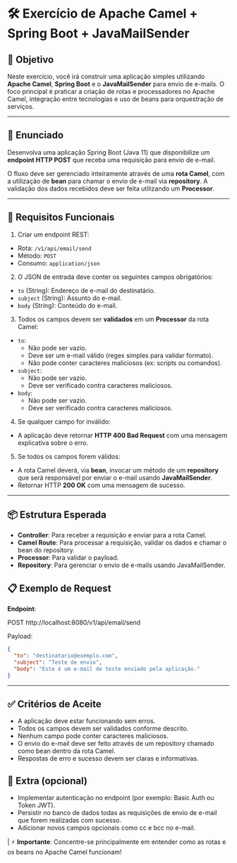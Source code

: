 # 🛠️ Exercício de Apache Camel + Spring Boot + JavaMailSender
## 🎯 Objetivo
Neste exercício, você irá construir uma aplicação simples utilizando **Apache Camel**, **Spring Boot** e o **JavaMailSender** para envio de e-mails.
O foco principal é praticar a criação de rotas e processadores no Apache Camel, integração entre tecnologias e uso de beans para orquestração de serviços.

---

## 📝 Enunciado
Desenvolva uma aplicação Spring Boot (Java 11) que disponibilize um **endpoint HTTP POST** que receba uma requisição para envio de e-mail.

O fluxo deve ser gerenciado inteiramente através de uma **rota Camel**, com a utilização de **bean** para chamar o envio de e-mail via **repository**.
A validação dos dados recebidos deve ser feita utilizando um **Processor**.

---

## 🚀 Requisitos Funcionais
1. Criar um endpoint REST:
  - Rota: `/v1/api/email/send`
  - Método: `POST`
  - Consumo: `application/json`

2. O JSON de entrada deve conter os seguintes campos obrigatórios:
  - `to` (String): Endereço de e-mail do destinatário.
  - `subject` (String): Assunto do e-mail.
  - `body` (String): Conteúdo do e-mail.

3. Todos os campos devem ser **validados** em um **Processor** da rota Camel:
  - `to`:
    - Não pode ser vazio.
    - Deve ser um e-mail válido (regex simples para validar formato).
    - Não pode conter caracteres maliciosos (ex: scripts ou comandos).
  - `subject`:
    - Não pode ser vazio.
    - Deve ser verificado contra caracteres maliciosos.
  - `body`:
    - Não pode ser vazio.
    - Deve ser verificado contra caracteres maliciosos.

4. Se qualquer campo for inválido:
  - A aplicação deve retornar **HTTP 400 Bad Request** com uma mensagem explicativa sobre o erro.

5. Se todos os campos forem válidos:
  - A rota Camel deverá, via **bean**, invocar um método de um **repository** que será responsável por enviar o e-mail usando **JavaMailSender**.
  - Retornar HTTP **200 OK** com uma mensagem de sucesso.

---

## 📦 Estrutura Esperada

- **Controller**: Para receber a requisição e enviar para a rota Camel.
- **Camel Route**: Para processar a requisição, validar os dados e chamar o bean do repository.
- **Processor**: Para validar o payload.
- **Repository**: Para gerenciar o envio de e-mails usando JavaMailSender.

## 📋 Exemplo de Request
**Endpoint**:

POST http://localhost:8080/v1/api/email/send

Payload:

```json
{
  "to": "destinatario@exemplo.com",
  "subject": "Teste de envio",
  "body": "Este é um e-mail de teste enviado pela aplicação."
}
```

---

## ✅ Critérios de Aceite
- A aplicação deve estar funcionando sem erros.
- Todos os campos devem ser validados conforme descrito.
- Nenhum campo pode conter caracteres maliciosos.
- O envio do e-mail deve ser feito através de um repository chamado como bean dentro da rota Camel.
- Respostas de erro e sucesso devem ser claras e informativas.

## 🎯 Extra (opcional)
- Implementar autenticação no endpoint (por exemplo: Basic Auth ou Token JWT).
- Persistir no banco de dados todas as requisições de envio de e-mail que forem realizadas com sucesso.
- Adicionar novos campos opcionais como cc e bcc no e-mail.

| ⚡ **Importante**: Concentre-se principalmente em entender como as rotas e os beans no Apache Camel funcionam!
